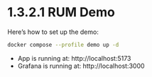 # 1.3.2.1 RUM Demo
Here’s how to set up the demo:
```bash
docker compose --profile demo up -d
```
* App is running at: http://localhost:5173
* Grafana is running at: http://localhost:3000